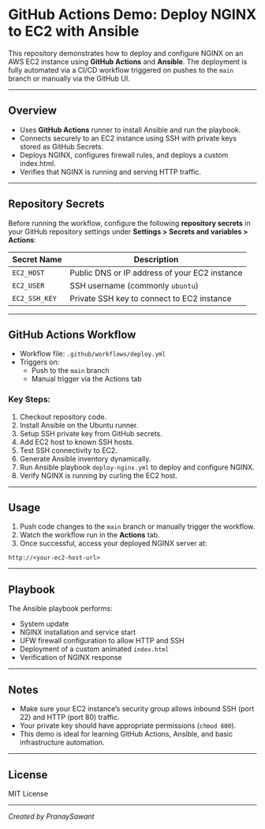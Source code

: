 # GitHub Actions Demo: Deploy NGINX to EC2 with Ansible

This repository demonstrates how to deploy and configure NGINX on an AWS EC2 instance using **GitHub Actions** and **Ansible**. The deployment is fully automated via a CI/CD workflow triggered on pushes to the `main` branch or manually via the GitHub UI.

---

## Overview

- Uses **GitHub Actions** runner to install Ansible and run the playbook.
- Connects securely to an EC2 instance using SSH with private keys stored as GitHub Secrets.
- Deploys NGINX, configures firewall rules, and deploys a custom index.html.
- Verifies that NGINX is running and serving HTTP traffic.

---

## Repository Secrets

Before running the workflow, configure the following **repository secrets** in your GitHub repository settings under **Settings > Secrets and variables > Actions**:

| Secret Name  | Description                            |
|--------------|------------------------------------|
| `EC2_HOST`   | Public DNS or IP address of your EC2 instance |
| `EC2_USER`   | SSH username (commonly `ubuntu`)    |
| `EC2_SSH_KEY`| Private SSH key to connect to EC2 instance |

---

## GitHub Actions Workflow

- Workflow file: `.github/workflows/deploy.yml`
- Triggers on:
  - Push to the `main` branch
  - Manual trigger via the Actions tab

### Key Steps:

1. Checkout repository code.
2. Install Ansible on the Ubuntu runner.
3. Setup SSH private key from GitHub secrets.
4. Add EC2 host to known SSH hosts.
5. Test SSH connectivity to EC2.
6. Generate Ansible inventory dynamically.
7. Run Ansible playbook `deploy-nginx.yml` to deploy and configure NGINX.
8. Verify NGINX is running by curling the EC2 host.

---

## Usage

1. Push code changes to the `main` branch or manually trigger the workflow.
2. Watch the workflow run in the **Actions** tab.
3. Once successful, access your deployed NGINX server at:

```
http://<your-ec2-host-url>
```

---

## Playbook

The Ansible playbook performs:

- System update
- NGINX installation and service start
- UFW firewall configuration to allow HTTP and SSH
- Deployment of a custom animated `index.html`
- Verification of NGINX response

---

## Notes

- Make sure your EC2 instance’s security group allows inbound SSH (port 22) and HTTP (port 80) traffic.
- Your private key should have appropriate permissions (`chmod 600`).
- This demo is ideal for learning GitHub Actions, Ansible, and basic infrastructure automation.

---

## License

MIT License

---

*Created by PranaySawant*
